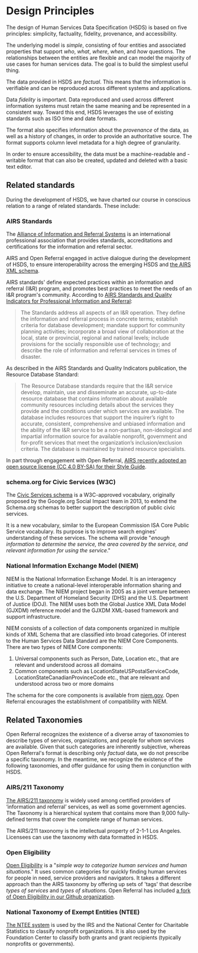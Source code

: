 Design Principles
=================

The design of  Human Services Data Specification (HSDS) is based on five principles: simplicity, factuality, fidelity, provenance, and accessibility.

The underlying model is _simple_, consisting of four entities and associated properties that support _who_, _what_, _where_, _when_, and _how_ questions. The relationships between the entities are flexible and can model the majority of use cases for human services data. The goal is to build the simplest useful thing.

The data provided in HSDS are _factual_. This means that the information is verifiable and can be reproduced across different systems and applications.

Data _fidelity_ is important. Data reproduced and used across different information systems must retain the same meaning and be represented in a consistent way. Toward this end, HSDS leverages the use of existing standards such as ISO time and date formats.

The format also specifies information about the _provenance_ of the data, as well as a history of changes, in order to provide an authoritative source. The format supports column level metadata for a high degree of granularity.

In order to ensure accessibility, the data must be a machine-readable and -writable format that can also be created, updated and deleted with a basic text editor.

## Related standards

During the development of HSDS, we have charted our course in conscious relation to a range of related standards. These include:

### AIRS Standards

The [Alliance of Information and Referral Systems](http://airs.org) is an international professional association that provides standards, accreditations and certifications for the information and referral sector. 

AIRS and Open Referral engaged in active dialogue during the development of HSDS, to ensure interoperability across the emerging HSDS and [the AIRS XML schema](https://github.com/airsalliance/airs-xml/blob/v3.1.0/trunk/airs.xsd).

AIRS standards' define expected practices within an information and referral (I&R) program, and promotes best practices to meet the needs of an I&R program's community. According to [AIRS Standards and Quality Indicators for Professional Information and Referral](http://www.airs.org/files/public/AIRS_Standards_7_Final.pdf):

> The Standards address all aspects of an I&R operation. They define the information and referral process in concrete terms; establish criteria for database development; mandate support for community planning activities; incorporate a broad view of collaboration at the local, state or provincial, regional and national levels; include provisions for the socially responsible use of technology; and describe the role of information and referral services in times of disaster.

As described in the AIRS Standards and Quality Indicators publication, the Resource Database Standard:

> The Resource Database standards require that the I&R service develop, maintain, use and disseminate an accurate, up-to-date resource database that contains information about available community resources including details about the services they provide and the conditions under which services are available. The database includes resources that support the inquirer’s right to accurate, consistent, comprehensive and unbiased information and the ability of the I&R service to be a non-partisan, non-ideological and impartial information source for available nonprofit, government and for-profit services that meet the organization’s inclusion/exclusion criteria. The database is maintained by trained resource specialists.

In part through engagement with Open Referral, [AIRS recently adopted an open source license (CC 4.0 BY-SA) for their Style Guide](https://openreferral.org/the-2016-airs-style-guide-newly-open-sourced/).


### schema.org for Civic Services (W3C)

The [Civic Services schema](https://www.w3.org/wiki/WebSchemas/CivicServices) is a W3C-approved vocabulary, originally proposed by the Google.org Social Impact team in 2013, to extend the Schema.org schemas to better support the description of public civic services.

It is a new vocabulary, similar to the European Commission ISA Core Public Service vocabulary. Its purpose is to improve search engines’ understanding of these services. The schema will provide "*enough information to determine the service, the area covered by the service, and relevant information for using the service*."


### National Information Exchange Model (NIEM)

NIEM is the National Information Exchange Model. It is an interagency initiative to create a national-level interoperable information sharing and data exchange. The NIEM project began in 2005 as a joint venture between the U.S. Department of Homeland Security (DHS) and the U.S. Department of Justice (DOJ). The NIEM uses both the Global Justice XML Data Model (GJXDM) reference model and the GJXDM XML-based framework and support infrastructure.

NIEM consists of a  collection of data components organized in multiple kinds of XML Schema that are classified into broad categories. Of interest to the Human Services Data  Standard are the NIEM Core Components. There are two types of NIEM Core components:

1. Universal components such as Person, Date, Location etc., that are relevant and understood across all domains
2. Common components such as LocationStateUSPostalServiceCode, LocationStateCanadianProvinceCode etc., that are relevant and understood across two or more domains

The schema for the core components is available from [niem.gov](http://release.niem.gov/niem/niem-core/2.0/niem-core.xsd). Open Referral encourages the establishment of compatibility with NIEM.


## Related Taxonomies

Open Referral recognizes the existence of a diverse array of taxonomies to describe types of services, organizations, and people for whom services are available. Given that such categories are inherently subjective, whereas Open Referral's format is describing only *factual* data, we do not prescribe a specific taxonomy. In the meantime, we recognize the existence of the following taxonomies, and offer guidance for using them in conjunction with HSDS.


### AIRS/211 Taxonomy

[The AIRS/211 taxonomy](https://www.airs.org/i4a/pages/index.cfm?pageid=3386) is widely used among certified providers of ‘information and referral’ services, as well as some government agencies. The Taxonomy is a hierarchical system that contains more than 9,000 fully-defined terms that cover the complete range of human services. 

The AIRS/211 taxonomy is the intellectual property of 2-1-1 Los Angeles. Licensees can use the taxonomy with data formatted in HSDS.


### Open Eligibility

[Open Eligibility](http://openeligibility.org/) is a "*simple way to categorize human services and human situations*." It uses common categories for quickly finding human services for people in need, service providers and navigators. It takes a different approach than the AIRS taxonomy by offering up sets of 'tags' that describe _types of services_ and _types of situations_. Open Referral has included [a fork of Open Eligibility in our Github organization](https://github.com/openreferral/openeligibility).


### National Taxonomy of Exempt Entities (NTEE)

[The NTEE system](http://nccs.urban.org/classification/national-taxonomy-exempt-entities) is used by the IRS and the National Center for Charitable Statistics to classify nonprofit organizations. It is also used by the Foundation Center to classify both grants and grant recipients (typically nonprofits or governments).
